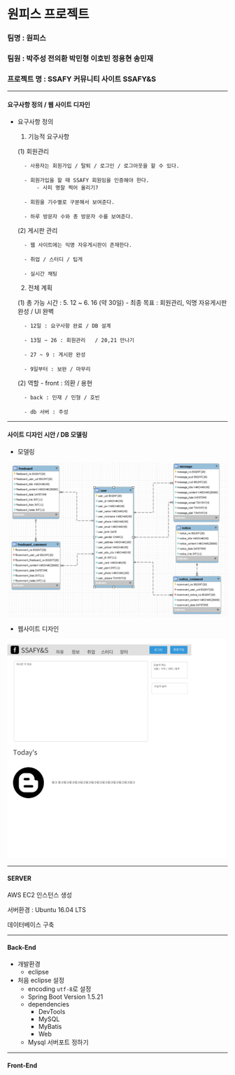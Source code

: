 # 원피스 프로젝트

### 팀명 : 원피스

### 팀원 : 박주성 전의환 박민형 이호빈 정용현 송민재

### 프로젝트 명 : SSAFY 커뮤니티 사이트 SSAFY&S

_ _ _


#### 요구사항 정의 / 웹 사이트 디자인

- 요구사항 정의

	1. 기능적 요구사항

    (1) 회원관리

		- 사용자는 회원가입 / 탈퇴 / 로그인 / 로그아웃을 할 수 있다.
	
		- 회원가입을 할 때 SSAFY 회원임을 인증해야 한다.
			- 사피 명찰 찍어 올리기?
	
		- 회원을 기수별로 구분해서 보여준다.
	
		- 하루 방문자 수와 총 방문자 수를 보여준다.

	(2) 게시판 관리
  
    	- 웹 사이트에는 익명 자유게시판이 존재한다.

		- 취업 / 스터디 / 팁게
		
        - 실시간 채팅

	2. 전체 계획
	
	(1) 총 가능 시간 : 5. 12 ~ 6. 16	(약 30일)
    	- 최종 목표 : 회원관리, 익명 자유게시판 완성 / UI 완벽

		- 12일 : 요구사항 완료 / DB 설계

		- 13일 ~ 26 : 회원관리	/ 20,21 만나기

		- 27 ~ 9 : 게시판 완성

		- 9일부터 : 보완 / 마무리
	
    (2) 역할
    	- front : 의환 / 용현

		- back : 민재 / 민형 / 호빈

		- db 서버 : 주성

_ _ _

#### 사이트 디자인 시안 / DB 모델링

- 모델링

![model](./images/model.PNG)

- 웹사이트 디자인

![model](./images/site_image.png)

_ _ _

#### SERVER

AWS EC2 인스턴스 생성

서버환경 : Ubuntu 16.04 LTS

데이터베이스 구축

_ _ _

#### Back-End

* 개발환경
  * eclipse
* 처음 eclipse 설정
  * encoding `utf-8`로 설정
  * Spring Boot Version 1.5.21
  * dependencies
    * DevTools
    * MySQL
    * MyBatis
    * Web
  * Mysql 서버포트 정하기

_ _ _

#### Front-End

